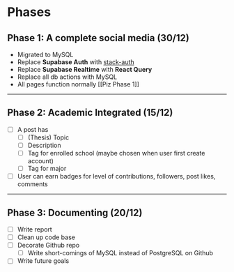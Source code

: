 # Phases
## Phase 1: A complete social media (30/12)
- Migrated to MySQL
- Replace **Supabase Auth** with [stack-auth](https://github.com/stack-auth/stack)
- Replace **Supabase Realtime** with **React Query**
- Replace all db actions with MySQL
- All pages function normally [[Piz Phase 1]]

---
## Phase 2: Academic Integrated (15/12)
- [ ] A post has
	- [ ] (Thesis) Topic 
	- [ ] Description
	- [ ] Tag for enrolled school (maybe chosen when user first create account)
	- [ ] Tag for major
- [ ] User can earn badges for level of contributions, followers, post likes, comments

---
## Phase 3: Documenting (20/12)
- [ ] Write report
- [ ] Clean up code base
- [ ] Decorate Github repo
	- [ ] Write short-comings of MySQL instead of PostgreSQL on Github
- [ ] Write future goals